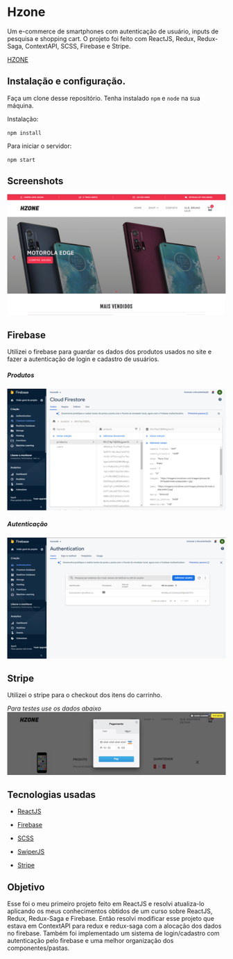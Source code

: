 # Hzone

Um e-commerce de smartphones com autenticação de usuário, inputs de pesquisa e shopping cart. O projeto foi feito com ReactJS, Redux, Redux-Saga, ContextAPI, SCSS, Firebase e Stripe.

[HZONE](https://hzonecommerce.netlify.app/)

## Instalação e configuração.

Faça um clone desse repositório. Tenha instalado `npm` e `node` na sua máquina.

Instalação:

`npm install`  

Para iniciar o servidor:

`npm start`  

## Screenshots

![](src/img/landingpage.png)


## Firebase

Utilizei o firebase para guardar os dados dos produtos usados no site e fazer a autenticação de login e cadastro de usuários.

##### Produtos
![](src/img/firestore.png)

##### Autenticação
![](src/img/auth.png)

## Stripe

Utilizei o stripe para o checkout dos itens do carrinho.

*Para testes use os dados abaixo*
![](src/img/stripe.png)

## Tecnologias usadas

* [ReactJS](https://pt-br.reactjs.org/)

* [Firebase](https://firebase.google.com/?gclid=CjwKCAjwwqaGBhBKEiwAMk-FtK2md4eBZaKVK-0wA0SZGCtR9JHtglOYCfMurF59mAzYr4n5Q9ML2xoCLhIQAvD_BwE&gclsrc=aw.ds)

* [SCSS](https://sass-lang.com/)

* [SwiperJS](https://swiperjs.com/react)

* [Stripe](https://stripe.com/br)

## Objetivo

Esse foi o meu primeiro projeto feito em ReactJS e resolvi atualiza-lo aplicando os meus conhecimentos obtidos de um curso sobre ReactJS, Redux, Redux-Saga e Firebase. Então resolvi modificar esse projeto que estava em ContextAPI para redux e redux-saga com a alocação dos dados no firebase. Também foi implementado um sistema de login/cadastro com autenticação pelo firebase e uma melhor organização dos componentes/pastas.
